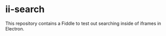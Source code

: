 # ii-search

This repository contains a Fiddle to test out searching inside of iframes in Electron.
